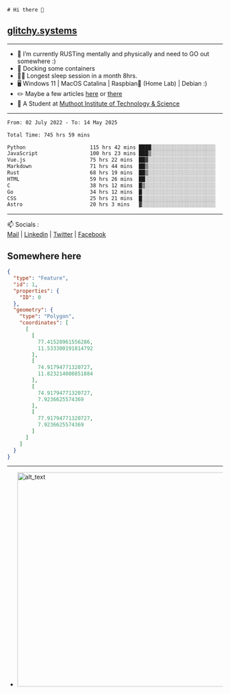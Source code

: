 ```
# Hi there 👋
```
## [glitchy.systems](https://glitchy.systems)
---

- 🌱 I’m currently RUSTing mentally and physically and need to GO out somewhere :)
- 🐋 Docking some containers
- 😶‍🌫️ Longest sleep session in a month 8hrs.
- 🖥️ Windows 11 | MacOS Catalina | Raspbian🥧 (Home Lab) | Debian :)
- ✏️ Maybe a few articles [here](https://medium.com/@advaithnarayanan8) or [there](https://medium.com/@advaithnarayanan8)
- 📑 A Student at [Muthoot Institute of Technology & Science](https://mgmits.ac.in/)



---

<!--START_SECTION:waka-->

```txt
From: 02 July 2022 - To: 14 May 2025

Total Time: 745 hrs 59 mins

Python                     115 hrs 42 mins ████░░░░░░░░░░░░░░░░░░░░░   15.51 %
JavaScript                 100 hrs 23 mins ███▒░░░░░░░░░░░░░░░░░░░░░   13.46 %
Vue.js                     75 hrs 22 mins  ██▓░░░░░░░░░░░░░░░░░░░░░░   10.10 %
Markdown                   71 hrs 44 mins  ██▒░░░░░░░░░░░░░░░░░░░░░░   09.62 %
Rust                       68 hrs 19 mins  ██▒░░░░░░░░░░░░░░░░░░░░░░   09.16 %
HTML                       59 hrs 26 mins  ██░░░░░░░░░░░░░░░░░░░░░░░   07.97 %
C                          38 hrs 12 mins  █▒░░░░░░░░░░░░░░░░░░░░░░░   05.12 %
Go                         34 hrs 12 mins  █░░░░░░░░░░░░░░░░░░░░░░░░   04.59 %
CSS                        25 hrs 21 mins  █░░░░░░░░░░░░░░░░░░░░░░░░   03.40 %
Astro                      20 hrs 3 mins   ▓░░░░░░░░░░░░░░░░░░░░░░░░   02.69 %
```

<!--END_SECTION:waka-->

---

📫 Socials :<br>
[Mail](mailto:advaith@glitchy.systems) | [Linkedin](https://www.linkedin.com/in/advaith-narayanan-a72152214/) | [Twitter](https://twitter.com/advaithnarayan) | [Facebook](https://screenmessage.com/qinq)

## Somewhere here

```geojson
{
  "type": "Feature",
  "id": 1,
  "properties": {
    "ID": 0
  },
  "geometry": {
    "type": "Polygon",
    "coordinates": [
      [
        [
          77.41528961556286,
          11.533300191814792
        ],
        [
          74.91794771320727,
          11.823214080851884
        ],
        [
          74.91794771320727,
          7.9236625574369
        ],
        [
          77.91794771320727,
          7.9236625574369
        ]
      ]
    ]
  }
}
```


--- 
- [<img alt="alt_text" width="500px" src="https://valid.x86.fr/cache/banner/xv24bv-6.png" />](https://valid.x86.fr/xv24bv)


